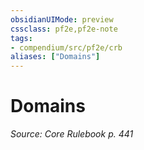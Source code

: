 ```yaml
---
obsidianUIMode: preview
cssclass: pf2e,pf2e-note
tags:
- compendium/src/pf2e/crb
aliases: ["Domains"]
---
```

# Domains  
*Source: Core Rulebook p. 441*